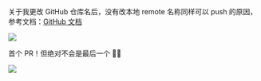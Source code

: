 关于我更改 GitHub 仓库名后，没有改本地 remote 名称同样可以 push 的原因，参考文档：[GitHub 文档](https://docs.github.com/zh/repositories/creating-and-managing-repositories/renaming-a-repository)

![](https://cdn.jsdelivr.net/gh/fengstats/blogcdn@main/2023/GitHub%20%E9%87%8D%E5%91%BD%E5%90%8D%E4%BB%93%E5%BA%93%E6%96%87%E6%A1%A3.png)

首个 PR！但绝对不会是最后一个 🙏🏻

![](https://cdn.jsdelivr.net/gh/fengstats/blogcdn@main/2023/GitHub%20%E6%88%91%E7%9A%84%E7%AC%AC%E4%B8%80%E4%B8%AA%20PR.png)
